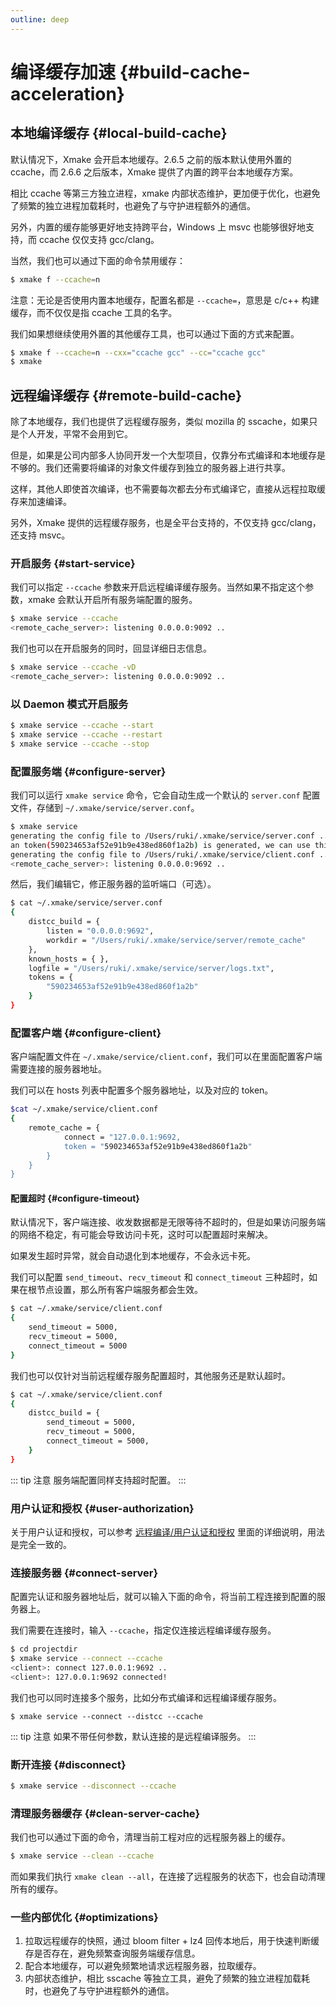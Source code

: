 ```yaml
---
outline: deep
---
```


# 编译缓存加速 {#build-cache-acceleration}

## 本地编译缓存 {#local-build-cache}

默认情况下，Xmake 会开启本地缓存。2.6.5 之前的版本默认使用外置的 ccache，而 2.6.6 之后版本，Xmake 提供了内置的跨平台本地缓存方案。

相比 ccache 等第三方独立进程，xmake 内部状态维护，更加便于优化，也避免了频繁的独立进程加载耗时，也避免了与守护进程额外的通信。

另外，内置的缓存能够更好地支持跨平台，Windows 上 msvc 也能够很好地支持，而 ccache 仅仅支持 gcc/clang。

当然，我们也可以通过下面的命令禁用缓存：

```sh
$ xmake f --ccache=n
```

注意：无论是否使用内置本地缓存，配置名都是 `--ccache=`，意思是 c/c++ 构建缓存，而不仅仅是指 ccache 工具的名字。

我们如果想继续使用外置的其他缓存工具，也可以通过下面的方式来配置。

```sh
$ xmake f --ccache=n --cxx="ccache gcc" --cc="ccache gcc"
$ xmake
```

## 远程编译缓存 {#remote-build-cache}

除了本地缓存，我们也提供了远程缓存服务，类似 mozilla 的 sscache，如果只是个人开发，平常不会用到它。

但是，如果是公司内部多人协同开发一个大型项目，仅靠分布式编译和本地缓存是不够的。我们还需要将编译的对象文件缓存到独立的服务器上进行共享。

这样，其他人即使首次编译，也不需要每次都去分布式编译它，直接从远程拉取缓存来加速编译。

另外，Xmake 提供的远程缓存服务，也是全平台支持的，不仅支持 gcc/clang，还支持 msvc。

### 开启服务 {#start-service}

我们可以指定 `--ccache` 参数来开启远程编译缓存服务。当然如果不指定这个参数，xmake 会默认开启所有服务端配置的服务。

```sh
$ xmake service --ccache
<remote_cache_server>: listening 0.0.0.0:9092 ..
```

我们也可以在开启服务的同时，回显详细日志信息。

```sh
$ xmake service --ccache -vD
<remote_cache_server>: listening 0.0.0.0:9092 ..
```

### 以 Daemon 模式开启服务

```sh
$ xmake service --ccache --start
$ xmake service --ccache --restart
$ xmake service --ccache --stop
```

### 配置服务端 {#configure-server}

我们可以运行 `xmake service` 命令，它会自动生成一个默认的 `server.conf` 配置文件，存储到 `~/.xmake/service/server.conf`。

```sh
$ xmake service
generating the config file to /Users/ruki/.xmake/service/server.conf ..
an token(590234653af52e91b9e438ed860f1a2b) is generated, we can use this token to connect service.
generating the config file to /Users/ruki/.xmake/service/client.conf ..
<remote_cache_server>: listening 0.0.0.0:9692 ..
```

然后，我们编辑它，修正服务器的监听端口（可选）。

```sh
$ cat ~/.xmake/service/server.conf
{
    distcc_build = {
        listen = "0.0.0.0:9692",
        workdir = "/Users/ruki/.xmake/service/server/remote_cache"
    },
    known_hosts = { },
    logfile = "/Users/ruki/.xmake/service/server/logs.txt",
    tokens = {
        "590234653af52e91b9e438ed860f1a2b"
    }
}
```

### 配置客户端 {#configure-client}

客户端配置文件在 `~/.xmake/service/client.conf`，我们可以在里面配置客户端需要连接的服务器地址。

我们可以在 hosts 列表中配置多个服务器地址，以及对应的 token。

```sh
$cat ~/.xmake/service/client.conf
{
    remote_cache = {
            connect = "127.0.0.1:9692,
            token = "590234653af52e91b9e438ed860f1a2b"
        }
    }
}
```

#### 配置超时 {#configure-timeout}

默认情况下，客户端连接、收发数据都是无限等待不超时的，但是如果访问服务端的网络不稳定，有可能会导致访问卡死，这时可以配置超时来解决。

如果发生超时异常，就会自动退化到本地缓存，不会永远卡死。

我们可以配置 `send_timeout`、`recv_timeout` 和 `connect_timeout` 三种超时，如果在根节点设置，那么所有客户端服务都会生效。

```sh
$ cat ~/.xmake/service/client.conf
{
    send_timeout = 5000,
    recv_timeout = 5000,
    connect_timeout = 5000
}
```

我们也可以仅针对当前远程缓存服务配置超时，其他服务还是默认超时。

```sh
$ cat ~/.xmake/service/client.conf
{
    distcc_build = {
        send_timeout = 5000,
        recv_timeout = 5000,
        connect_timeout = 5000,
    }
}
```

::: tip 注意
服务端配置同样支持超时配置。
:::

### 用户认证和授权 {#user-authorization}

关于用户认证和授权，可以参考 [远程编译/用户认证和授权](/zh/guide/extras/remote-compilation#user-authorization) 里面的详细说明，用法是完全一致的。

### 连接服务器 {#connect-server}

配置完认证和服务器地址后，就可以输入下面的命令，将当前工程连接到配置的服务器上。

我们需要在连接时，输入 `--ccache`，指定仅连接远程编译缓存服务。

```sh
$ cd projectdir
$ xmake service --connect --ccache
<client>: connect 127.0.0.1:9692 ..
<client>: 127.0.0.1:9692 connected!
```

我们也可以同时连接多个服务，比如分布式编译和远程编译缓存服务。

```hash
$ xmake service --connect --distcc --ccache
```

::: tip 注意
如果不带任何参数，默认连接的是远程编译服务。
:::

### 断开连接 {#disconnect}

```sh
$ xmake service --disconnect --ccache
```

### 清理服务器缓存 {#clean-server-cache}

我们也可以通过下面的命令，清理当前工程对应的远程服务器上的缓存。

```sh
$ xmake service --clean --ccache
```

而如果我们执行 `xmake clean --all`，在连接了远程服务的状态下，也会自动清理所有的缓存。

### 一些内部优化 {#optimizations}

1. 拉取远程缓存的快照，通过 bloom filter + lz4 回传本地后，用于快速判断缓存是否存在，避免频繁查询服务端缓存信息。
2. 配合本地缓存，可以避免频繁地请求远程服务器，拉取缓存。
3. 内部状态维护，相比 sscache 等独立工具，避免了频繁的独立进程加载耗时，也避免了与守护进程额外的通信。

